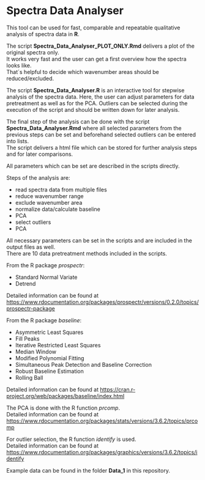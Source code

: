 # Spectra Data Analyser

This tool can be used for fast, comparable and repeatable qualitative analysis of spectra data in **R**.

The script **Spectra_Data_Analyser_PLOT_ONLY.Rmd** delivers a plot of the original spectra only.   
It works very fast and the user can get a first overview how the spectra looks like.  
That´s helpful to decide which wavenumber areas should be reduced/excluded.

The script **Spectra_Data_Analyser.R** is an interactive tool for stepwise analysis of the spectra data. 
Here, the user can adjust parameters for data pretreatment as well as for the PCA. Outliers can be selected during the execution of the script and should be written down for later analysis.

The final step of the analysis can be done with the script **Spectra_Data_Analyser.Rmd** where all selected parameters from the previous steps can be set and beforehand selected outliers can be entered into lists.  
The script delivers a html file which can be stored for further analysis steps and for later comparisons.

All parameters which can be set are described in the scripts directly.

Steps of the analysis are:  
* read spectra data from multiple files  
* reduce wavenumber range  
* exclude wavenumber area  
* normalize data/calculate baseline  
* PCA  
* select outliers  
* PCA

All necessary parameters can be set in the scripts and are included in the output files as well.  
There are 10 data pretreatment methods included in the scripts.  

From the R package *prospectr*:  
* Standard Normal Variate  
* Detrend  

Detailed information can be found at https://www.rdocumentation.org/packages/prospectr/versions/0.2.0/topics/prospectr-package  

From the R package *baseline*:
* Asymmetric Least Squares  
* Fill Peaks  
* Iterative Restricted Least Squares  
* Median Window  
* Modified Polynomial Fitting  
* Simultaneous Peak Detection and Baseline Correction  
* Robust Baseline Estimation  
* Rolling Ball  

Detailed information can be found at https://cran.r-project.org/web/packages/baseline/index.html

The PCA is done with the R function *prcomp*.  
Detailed information can be found at https://www.rdocumentation.org/packages/stats/versions/3.6.2/topics/prcomp  

For outlier selection, the R function *identify* is used.  
Detailed information can be found at https://www.rdocumentation.org/packages/graphics/versions/3.6.2/topics/identify  

Example data can be found in the folder **Data_1** in this repository.
